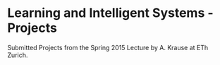 # Learning and Intelligent Systems - Projects

Submitted Projects from the Spring 2015 Lecture by A. Krause at ETh Zurich.
